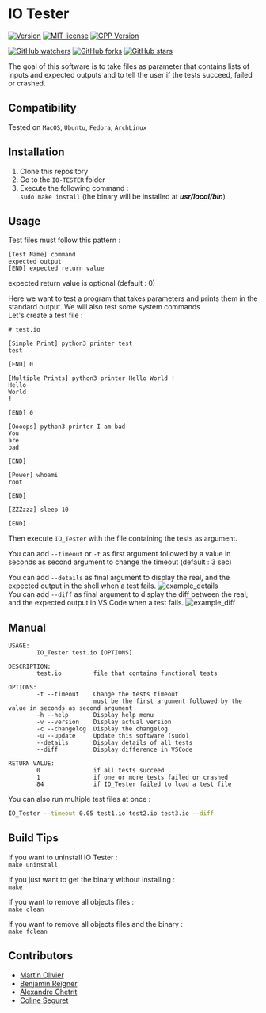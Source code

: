 # IO Tester
[![Version](https://img.shields.io/badge/IO_Tester-v1.8.0-blue.svg)](https://github.com/tocola/IO-TESTER/releases/tag/v1.8.0)
[![MIT license](https://img.shields.io/badge/License-MIT-orange.svg)](https://github.com/tocola/IO-TESTER/blob/main/LICENSE)
[![CPP Version](https://img.shields.io/badge/C++-17-darkgreen.svg)](https://isocpp.org/)

[![GitHub watchers](https://img.shields.io/github/watchers/tocola/IO-TESTER?style=social)](https://github.com/tocola/IO-TESTER/watchers/)
[![GitHub forks](https://img.shields.io/github/forks/tocola/IO-TESTER?style=social)](https://github.com/tocola/IO-TESTER/network/members/)
[![GitHub stars](https://img.shields.io/github/stars/tocola/IO-TESTER?style=social)](https://github.com/tocola/IO-TESTER/stargazers/)

The goal of this software is to take files as parameter that contains lists of inputs and expected outputs and to tell the user if the tests succeed, failed or crashed.

## Compatibility
Tested on `MacOS`, `Ubuntu`, `Fedora`, `ArchLinux`

## Installation

1. Clone this repository
2. Go to the `IO-TESTER` folder
3. Execute the following command :  
   `sudo make install` (the binary will be installed at ***usr/local/bin***)

## Usage

Test files must follow this pattern :
```
[Test Name] command
expected output
[END] expected return value
```
expected return value is optional (default : 0)

Here we want to test a program that takes parameters and prints them in the standard output. We will also test some system commands  
Let's create a test file :

```
# test.io

[Simple Print] python3 printer test
test

[END] 0

[Multiple Prints] python3 printer Hello World !
Hello
World
!

[END] 0

[Oooops] python3 printer I am bad
You
are
bad

[END]

[Power] whoami
root

[END]

[ZZZzzz] sleep 10

[END]
```

Then execute `IO_Tester` with the file containing the tests as argument.

You can add `--timeout` or `-t` as first argument followed by a value in seconds as second argument to change the timeout (default : 3 sec)

You can add `--details` as final argument to display the real, and the expected output in the shell when a test fails.
![example_details](https://github.com/tocola/IO-TESTER/blob/main/.github/example_details.png?raw=true)   
You can add `--diff` as final argument to display the diff between the real, and the expected output in VS Code when a test fails.
![example_diff](https://github.com/tocola/IO-TESTER/blob/main/.github/example_diff.png?raw=true)   

## Manual

```
USAGE:
        IO_Tester test.io [OPTIONS]

DESCRIPTION:
        test.io         file that contains functional tests

OPTIONS:
        -t --timeout    Change the tests timeout
                        must be the first argument followed by the value in seconds as second argument
        -h --help       Display help menu
        -v --version    Display actual version
        -c --changelog  Display the changelog
        -u --update     Update this software (sudo)
        --details       Display details of all tests
        --diff          Display difference in VSCode

RETURN VALUE:
        0               if all tests succeed
        1               if one or more tests failed or crashed
        84              if IO_Tester failed to load a test file
```

You can also run multiple test files at once :
```sh
IO_Tester --timeout 0.05 test1.io test2.io test3.io --diff
```

## Build Tips
If you want to uninstall IO Tester :  
`make uninstall`  

If you just want to get the binary without installing :  
`make`  

If you want to remove all objects files :  
`make clean`  

If you want to remove all objects files and the binary :  
`make fclean`  

## Contributors

 - [Martin Olivier](https://github.com/tocola)
 - [Benjamin Reigner](https://github.com/Breigner01)
 - [Alexandre Chetrit](https://github.com/chetrit)
 - [Coline Seguret](https://github.com/Cleopha)
